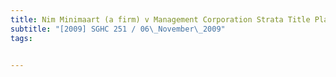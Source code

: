 ```yaml
---
title: Nim Minimaart (a firm) v Management Corporation Strata Title Plan No 1079 and Others 
subtitle: "[2009] SGHC 251 / 06\_November\_2009"
tags:


---
```



